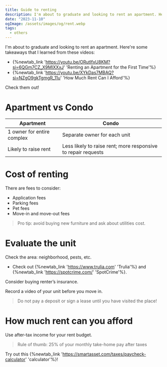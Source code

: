 ```yaml
---
title: Guide to renting
description: I'm about to graduate and looking to rent an apartment. Here're some takeaways that I learned from these videos
date: "2023-11-10"
ogImage: /assets/images/og/rent.webp
tags:
  - others
---
```


I'm about to graduate and looking to rent an apartment. Here're some takeaways that I learned from these videos:

- {%newtab_link 'https://youtu.be/ORutIfxU8KM?si=6QGm7CZ_X9MlXXxJ' 'Renting an Apartment for the First Time'%}
- {%newtab_link 'https://youtu.be/XYkDas7MBAQ?si=NZgO9gkTgmgR_11u' 'How Much Rent Can I Afford'%}

Check them out!

# Apartment vs Condo

| Apartment                  | Condo                                                         |
| -------------------------- | ------------------------------------------------------------- |
| 1 owner for entire complex | Separate owner for each unit                                  |
| Likely to raise rent       | Less likely to raise rent; more responsive to repair requests |

# Cost of renting

There are fees to consider:

- Application fees
- Parking fees
- Pet fees
- Move-in and move-out fees

> Pro tip: avoid buying new furniture and ask about utilities cost.

# Evaluate the unit

Check the area: neighborhood, pests, etc.

- Check out {%newtab_link 'https://www.trulia.com' 'Trulia'%} and {%newtab_link 'https://spotcrime.com/' 'SpotCrime'%}.

Consider buying renter’s insurance.

Record a video of your unit before you move in.

> Do not pay a deposit or sign a lease until you have visited the place!

# How much rent can you afford

Use after-tax income for your rent budget.

> Rule of thumb: 25% of your monthly take-home pay after taxes

Try out this {%newtab_link 'https://smartasset.com/taxes/paycheck-calculator' 'calculator'%}!
